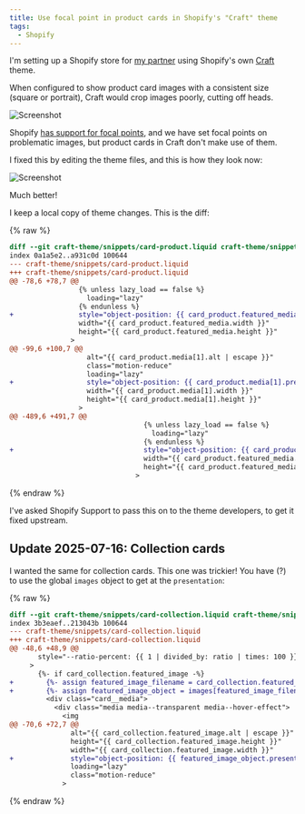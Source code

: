 ```yaml
---
title: Use focal point in product cards in Shopify's "Craft" theme
tags:
  - Shopify
---
```


I'm setting up a Shopify store for [my partner](https://johannaost.com) using Shopify's own [Craft](https://themes.shopify.com/themes/craft) theme.

When configured to show product card images with a consistent size (square or portrait), Craft would crop images poorly, cutting off heads.

![Screenshot](/images/content/2025-07-12/before.jpg)

Shopify [has support for focal points](https://help.shopify.com/en/manual/online-store/images/theme-images#setting-a-focal-point-on-an-image), and we have set focal points on problematic images, but product cards in Craft don't make use of them.

I fixed this by editing the theme files, and this is how they look now:

![Screenshot](/images/content/2025-07-12/after.jpg)

Much better!

I keep a local copy of theme changes. This is the diff:

{% raw %}
``` diff
diff --git craft-theme/snippets/card-product.liquid craft-theme/snippets/card-product.liquid
index 0a1a5e2..a931c0d 100644
--- craft-theme/snippets/card-product.liquid
+++ craft-theme/snippets/card-product.liquid
@@ -78,6 +78,7 @@
                 {% unless lazy_load == false %}
                   loading="lazy"
                 {% endunless %}
+                style="object-position: {{ card_product.featured_media.presentation.focal_point }}"
                 width="{{ card_product.featured_media.width }}"
                 height="{{ card_product.featured_media.height }}"
               >
@@ -99,6 +100,7 @@
                   alt="{{ card_product.media[1].alt | escape }}"
                   class="motion-reduce"
                   loading="lazy"
+                  style="object-position: {{ card_product.media[1].presentation.focal_point }}"
                   width="{{ card_product.media[1].width }}"
                   height="{{ card_product.media[1].height }}"
                 >
@@ -489,6 +491,7 @@
                                 {% unless lazy_load == false %}
                                   loading="lazy"
                                 {% endunless %}
+                                style="object-position: {{ card_product.featured_media.presentation.focal_point }}"
                                 width="{{ card_product.featured_media.width }}"
                                 height="{{ card_product.featured_media.height }}"
                               >
```
{% endraw %}

I've asked Shopify Support to pass this on to the theme developers, to get it fixed upstream.

## Update 2025-07-16: Collection cards

I wanted the same for collection cards. This one was trickier! You have (?) to use the global `images` object to get at the `presentation`:

{% raw %}
``` diff
diff --git craft-theme/snippets/card-collection.liquid craft-theme/snippets/card-collection.liquid
index 3b3eaef..213043b 100644
--- craft-theme/snippets/card-collection.liquid
+++ craft-theme/snippets/card-collection.liquid
@@ -48,6 +48,9 @@
       style="--ratio-percent: {{ 1 | divided_by: ratio | times: 100 }}%;"
     >
       {%- if card_collection.featured_image -%}
+        {%- assign featured_image_filename = card_collection.featured_image.src | split: '/' | last -%}
+        {%- assign featured_image_object = images[featured_image_filename] -%}
         <div class="card__media">
           <div class="media media--transparent media--hover-effect">
             <img
@@ -70,6 +72,7 @@
               alt="{{ card_collection.featured_image.alt | escape }}"
               height="{{ card_collection.featured_image.height }}"
               width="{{ card_collection.featured_image.width }}"
+              style="object-position: {{ featured_image_object.presentation.focal_point }}"
               loading="lazy"
               class="motion-reduce"
             >
```
{% endraw %}
